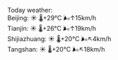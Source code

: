 Today weather:  
Beijing: ☀️   🌡️+29°C 🌬️↑15km/h  
Tianjin: ☀️   🌡️+26°C 🌬️↑19km/h  
Shijiazhuang: ☀️   🌡️+20°C 🌬️↖4km/h  
Tangshan: ☀️   🌡️+20°C 🌬️↖18km/h  
